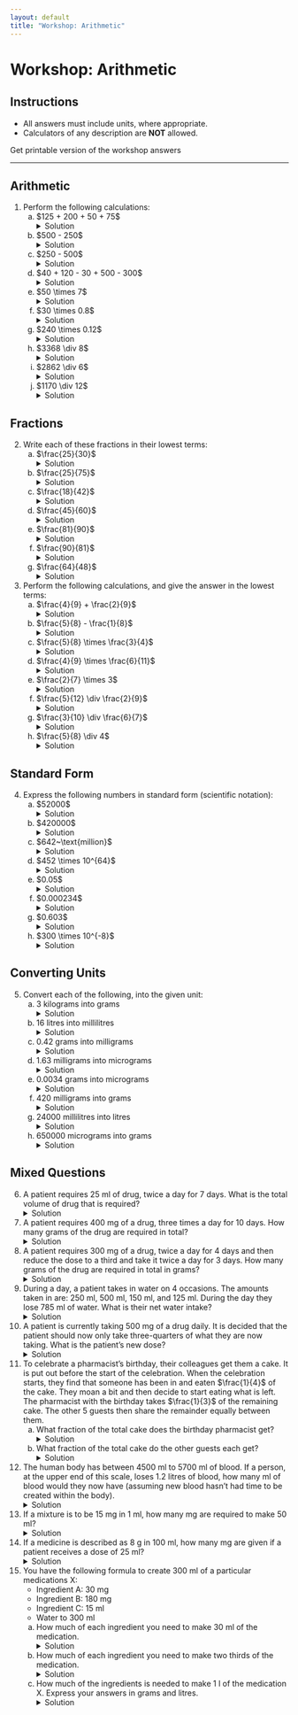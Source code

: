 ```yaml
---
layout: default
title: "Workshop: Arithmetic"
---
```


<h1>Workshop: Arithmetic</h1>

<div class="instructions">
    <h2>Instructions</h2>
    <ul>
        <li>All answers must include units, where appropriate.</li>
        <li>Calculators of any description are <strong>NOT</strong> allowed.</li>
    </ul>
</div>
<p><a href="pha4010y_ws.pdf>"Get printable version of this workshop</a></p>
<p><a hfre="pha4010y_ws_answers.pdf">Get printable version of the workshop answers</a></p>
<hr>

<h2>Arithmetic</h2>
<ol>
    <li>Perform the following calculations:
        <ol type="a">
            <li>$125 + 200 + 50 + 75$
                <details class="solution-details">
                    <summary>Solution</summary>
                    <div class="solution-content">
                        <p>$125 + 200 + 50 + 75 = \textbf{450}$</p>
                    </div>
                </details>
            </li>
            <li>$500 - 250$
                <details class="solution-details">
                    <summary>Solution</summary>
                    <div class="solution-content">
                        <p>$500 - 250 = \textbf{250}$</p>
                    </div>
                </details>
            </li>
            <li>$250 - 500$
                <details class="solution-details">
                    <summary>Solution</summary>
                    <div class="solution-content">
                        <p>$250 - 500 = \textbf{-250}$</p>
                    </div>
                </details>
            </li>
            <li>$40 + 120 - 30 + 500 - 300$
                <details class="solution-details">
                    <summary>Solution</summary>
                    <div class="solution-content">
                        <p>$40 + 120 - 30 + 500 - 300 = \textbf{330}$</p>
                    </div>
                </details>
            </li>
            <li>$50 \times 7$
                <details class="solution-details">
                    <summary>Solution</summary>
                    <div class="solution-content">
                        <p>$50 \times 7 = \textbf{350}$</p>
                    </div>
                </details>
            </li>
            <li>$30 \times 0.8$
                <details class="solution-details">
                    <summary>Solution</summary>
                    <div class="solution-content">
                        <p>$30 \times 0.8 = \textbf{24}$</p>
                    </div>
                </details>
            </li>
            <li>$240 \times 0.12$
                <details class="solution-details">
                    <summary>Solution</summary>
                    <div class="solution-content">
                        <p>$240 \times 0.12 = \textbf{28.8}$</p>
                    </div>
                </details>
            </li>
            <li>$3368 \div 8$
                <details class="solution-details">
                    <summary>Solution</summary>
                    <div class="solution-content">
                        <p>$3368 \div 8 = \textbf{421}$</p>
                    </div>
                </details>
            </li>
            <li>$2862 \div 6$
                <details class="solution-details">
                    <summary>Solution</summary>
                    <div class="solution-content">
                        <p>$2862 \div 6 = \textbf{477}$</p>
                    </div>
                </details>
            </li>
            <li>$1170 \div 12$
                <details class="solution-details">
                    <summary>Solution</summary>
                    <div class="solution-content">
                        <p>$1170 \div 12 = \textbf{97.5}$</p>
                    </div>
                </details>
            </li>
        </ol>
    </li>
</ol>

<h2>Fractions</h2>
<ol start="2">
    <li>Write each of these fractions in their lowest terms:
        <ol type="a">
            <li>$\frac{25}{30}$
                <details class="solution-details">
                    <summary>Solution</summary>
                    <div class="solution-content">
                        <p>$\frac{25}{30} = \frac{5 \times 5}{5 \times 6} = \textbf{$\frac{5}{6}$}$</p>
                    </div>
                </details>
            </li>
            <li>$\frac{25}{75}$
                <details class="solution-details">
                    <summary>Solution</summary>
                    <div class="solution-content">
                        <p>$\frac{25}{75} = \frac{25 \times 1}{25 \times 3} = \textbf{$\frac{1}{3}$}$</p>
                    </div>
                </details>
            </li>
            <li>$\frac{18}{42}$
                <details class="solution-details">
                    <summary>Solution</summary>
                    <div class="solution-content">
                        <p>$\frac{18}{42} = \frac{6 \times 3}{6 \times 7} = \textbf{$\frac{3}{7}$}$</p>
                    </div>
                </details>
            </li>
            <li>$\frac{45}{60}$
                <details class="solution-details">
                    <summary>Solution</summary>
                    <div class="solution-content">
                        <p>$\frac{45}{60} = \frac{15 \times 3}{15 \times 4} = \textbf{$\frac{3}{4}$}$</p>
                    </div>
                </details>
            </li>
            <li>$\frac{81}{90}$
                <details class="solution-details">
                    <summary>Solution</summary>
                    <div class="solution-content">
                        <p>$\frac{81}{90} = \frac{9 \times 9}{9 \times 10} = \textbf{$\frac{9}{10}$}$</p>
                    </div>
                </details>
            </li>
            <li>$\frac{90}{81}$
                <details class="solution-details">
                    <summary>Solution</summary>
                    <div class="solution-content">
                        <p>$\frac{90}{81} = \frac{9 \times 10}{9 \times 9} = \textbf{$\frac{10}{9}$}$</p>
                    </div>
                </details>
            </li>
            <li>$\frac{64}{48}$
                <details class="solution-details">
                    <summary>Solution</summary>
                    <div class="solution-content">
                        <p>$\frac{64}{48} = \frac{16 \times 4}{16 \times 3} = \textbf{$\frac{4}{3}$}$</p>
                    </div>
                </details>
            </li>
        </ol>
    </li>
    <li>Perform the following calculations, and give the answer in the lowest terms:
        <ol type="a">
            <li>$\frac{4}{9} + \frac{2}{9}$
                <details class="solution-details">
                    <summary>Solution</summary>
                    <div class="solution-content">
                        <p>$\frac{4}{9} + \frac{2}{9} = \frac{4+2}{9} = \frac{6}{9} = \textbf{$\frac{2}{3}$}$</p>
                    </div>
                </details>
            </li>
            <li>$\frac{5}{8} - \frac{1}{8}$
                <details class="solution-details">
                    <summary>Solution</summary>
                    <div class="solution-content">
                        <p>$\frac{5}{8} - \frac{1}{8} = \frac{5-1}{8} = \frac{4}{8} = \textbf{$\frac{1}{2}$}$</p>
                    </div>
                </details>
            </li>
            <li>$\frac{5}{8} \times \frac{3}{4}$
                <details class="solution-details">
                    <summary>Solution</summary>
                    <div class="solution-content">
                        <p>$\frac{5}{8} \times \frac{3}{4} = \frac{5 \times 3}{8 \times 4} = \textbf{$\frac{15}{32}$}$</p>
                    </div>
                </details>
            </li>
            <li>$\frac{4}{9} \times \frac{6}{11}$
                <details class="solution-details">
                    <summary>Solution</summary>
                    <div class="solution-content">
                        <p>$\frac{4}{9} \times \frac{6}{11} = \frac{4 \times 6}{9 \times 11} = \frac{4 \times 2}{3 \times 11} = \textbf{$\frac{8}{33}$}$</p>
                    </div>
                </details>
            </li>
            <li>$\frac{2}{7} \times 3$
                <details class="solution-details">
                    <summary>Solution</summary>
                    <div class="solution-content">
                        <p>$\frac{2}{7} \times 3 = \frac{2}{7} \times \frac{3}{1} = \frac{2 \times 3}{7 \times 1} = \textbf{$\frac{6}{7}$}$</p>
                    </div>
                </details>
            </li>
            <li>$\frac{5}{12} \div \frac{2}{9}$
                <details class="solution-details">
                    <summary>Solution</summary>
                    <div class="solution-content">
                        <p>$\frac{5}{12} \div \frac{2}{9} = \frac{5}{12} \times \frac{9}{2} = \frac{5 \times 3}{4 \times 2} = \textbf{$\frac{15}{8}$}$</p>
                    </div>
                </details>
            </li>
            <li>$\frac{3}{10} \div \frac{6}{7}$
                <details class="solution-details">
                    <summary>Solution</summary>
                    <div class="solution-content">
                        <p>$\frac{3}{10} \div \frac{6}{7} = \frac{3}{10} \times \frac{7}{6} = \frac{3 \times 7}{10 \times 2} = \textbf{$\frac{7}{20}$}$</p>
                    </div>
                </details>
            </li>
            <li>$\frac{5}{8} \div 4$
                <details class="solution-details">
                    <summary>Solution</summary>
                    <div class="solution-content">
                        <p>$\frac{5}{8} \div 4 = \frac{5}{8} \times \frac{1}{4} = \frac{5 \times 1}{8 \times 4} = \textbf{$\frac{5}{32}$}$</p>
                    </div>
                </details>
            </li>
        </ol>
    </li>
</ol>

<h2>Standard Form</h2>
<ol start="4">
    <li>Express the following numbers in standard form (scientific notation):
        <ol type="a">
            <li>$52000$
                <details class="solution-details">
                    <summary>Solution</summary>
                    <div class="solution-content">
                        <p>$\textbf{$5.2 \times 10^{4}$}$</p>
                    </div>
                </details>
            </li>
            <li>$420000$
                <details class="solution-details">
                    <summary>Solution</summary>
                    <div class="solution-content">
                        <p>$\textbf{$4.2 \times 10^{5}$}$</p>
                    </div>
                </details>
            </li>
            <li>$642~\text{million}$
                <details class="solution-details">
                    <summary>Solution</summary>
                    <div class="solution-content">
                        <p>$642~\text{million} = 642 \times 10^{6} = \textbf{$6.42 \times 10^{8}$}$</p>
                    </div>
                </details>
            </li>
            <li>$452 \times 10^{64}$
                <details class="solution-details">
                    <summary>Solution</summary>
                    <div class="solution-content">
                        <p>$452 \times 10^{64} = 4.52 \times 10^{2} \times 10^{64} = \textbf{$4.52 \times 10^{66}$}$</p>
                    </div>
                </details>
            </li>
            <li>$0.05$
                <details class="solution-details">
                    <summary>Solution</summary>
                    <div class="solution-content">
                        <p>$\textbf{$5 \times 10^{-2}$}$</p>
                    </div>
                </details>
            </li>
            <li>$0.000234$
                <details class="solution-details">
                    <summary>Solution</summary>
                    <div class="solution-content">
                        <p>$\textbf{$2.34 \times 10^{-4}$}$</p>
                    </div>
                </details>
            </li>
            <li>$0.603$
                <details class="solution-details">
                    <summary>Solution</summary>
                    <div class="solution-content">
                        <p>$\textbf{$6.03 \times 10^{-1}$}$</p>
                    </div>
                </details>
            </li>
            <li>$300 \times 10^{-8}$
                <details class="solution-details">
                    <summary>Solution</summary>
                    <div class="solution-content">
                        <p>$300 \times 10^{-8} = 3 \times 10^{2} \times 10^{-8} = \textbf{$3 \times 10^{-6}$}$</p>
                    </div>
                </details>
            </li>
        </ol>
    </li>
</ol>

<h2>Converting Units</h2>
<ol start="5">
    <li>Convert each of the following, into the given unit:
        <ol type="a">
            <li>3 kilograms into grams
                <details class="solution-details">
                    <summary>Solution</summary>
                    <div class="solution-content">
                        <p>$3 \times 10^{3} = 3 \times 1000 = \textbf{3000 g}$</p>
                    </div>
                </details>
            </li>
            <li>16 litres into millilitres
                <details class="solution-details">
                    <summary>Solution</summary>
                    <div class="solution-content">
                        <p>$16 \times 10^{3} = 16 \times 1000 = \textbf{16000 ml}$</p>
                    </div>
                </details>
            </li>
            <li>0.42 grams into milligrams
                <details class="solution-details">
                    <summary>Solution</summary>
                    <div class="solution-content">
                        <p>$0.42 \times 10^{3} = 0.42 \times 1000 = \textbf{420 mg}$</p>
                    </div>
                </details>
            </li>
            <li>1.63 milligrams into micrograms
                <details class="solution-details">
                    <summary>Solution</summary>
                    <div class="solution-content">
                        <p>$1.63 \times 10^{3} = 1.63 \times 1000 = \textbf{1630 mcg}$</p>
                    </div>
                </details>
            </li>
            <li>0.0034 grams into micrograms
                <details class="solution-details">
                    <summary>Solution</summary>
                    <div class="solution-content">
                        <p>$0.0034 \times 10^{6} = 3.4 \times 10^{3} = \textbf{3400 mcg}$</p>
                    </div>
                </details>
            </li>
            <li>420 milligrams into grams
                <details class="solution-details">
                    <summary>Solution</summary>
                    <div class="solution-content">
                        <p>$420 \times 10^{-3} = 420 \div 1000 = \textbf{0.42 g}$</p>
                    </div>
                </details>
            </li>
            <li>24000 millilitres into litres
                <details class="solution-details">
                    <summary>Solution</summary>
                    <div class="solution-content">
                        <p>$24000 \times 10^{-3} = \textbf{24 l}$</p>
                    </div>
                </details>
            </li>
            <li>650000 micrograms into grams
                <details class="solution-details">
                    <summary>Solution</summary>
                    <div class="solution-content">
                        <p>$650000 \times 10^{-6} = \textbf{0.65 g}$</p>
                    </div>
                </details>
            </li>
        </ol>
    </li>
</ol>

<h2>Mixed Questions</h2>
<ol start="6">
    <li>A patient requires 25 ml of drug, twice a day for 7 days. What is the total volume of drug that is required?
        <details class="solution-details">
            <summary>Solution</summary>
            <div class="solution-content">
                <p>$25 \times 2 \times 7 = 50 \times 7 = \textbf{350 ml}$</p>
            </div>
        </details>
    </li>
    <li>A patient requires 400 mg of a drug, three times a day for 10 days. How many grams of the drug are required in total?
        <details class="solution-details">
            <summary>Solution</summary>
            <div class="solution-content">
                <p>$400 \times 3 \times 10 = 400 \times 30 = 12000~\text{mg} = \textbf{12 g}$</p>
            </div>
        </details>
    </li>
    <li>A patient requires 300 mg of a drug, twice a day for 4 days and then reduce the dose to a third and take it twice a day for 3 days. How many grams of the drug are required in total in grams?
        <details class="solution-details">
            <summary>Solution</summary>
            <div class="solution-content">
                <p>Initial period: $300 \times 2 \times 4 = 300 \times 8 = 2400~\text{mg}$</p>
                <p>Reduced dose: $300 \times \frac{1}{3} = 100~\text{mg}$</p>
                <p>Reduced period: $100 \times 2 \times 3 = 100 \times 6 = 600~\text{mg}$</p>
                <p>Total: $2400~\text{mg} + 600~\text{mg} = 3000~\text{mg} = \textbf{3 g}$</p>
            </div>
        </details>
    </li>
    <li>During a day, a patient takes in water on 4 occasions. The amounts taken in are: 250 ml, 500 ml, 150 ml, and 125 ml. During the day they lose 785 ml of water. What is their net water intake?
        <details class="solution-details">
            <summary>Solution</summary>
            <div class="solution-content">
                <p>$250 + 500 + 150 + 125 - 785 = 1025 - 785 = \textbf{240 ml}$</p>
            </div>
        </details>
    </li>
    <li>A patient is currently taking 500 mg of a drug daily. It is decided that the patient should now only take three-quarters of what they are now taking. What is the patient’s new dose?
        <details class="solution-details">
            <summary>Solution</summary>
            <div class="solution-content">
                <p>$\frac{3}{4} \times 500 = \frac{3 \times 500}{4} = \frac{1500}{4} = \textbf{375 mg}$</p>
            </div>
        </details>
    </li>
    <li>To celebrate a pharmacist’s birthday, their colleagues get them a cake. It is put out before the start of the celebration. When the celebration starts, they find that someone has been in and eaten $\frac{1}{4}$ of the cake. They moan a bit and then decide to start eating what is left. The pharmacist with the birthday takes $\frac{1}{3}$ of the remaining cake. The other 5 guests then share the remainder equally between them.
        <ol type="a">
            <li>What fraction of the total cake does the birthday pharmacist get?
                <details class="solution-details">
                    <summary>Solution</summary>
                    <div class="solution-content">
                        <p>Fraction at start of celebration is $1 - \frac{1}{4} = \frac{4}{4} - \frac{1}{4} = \frac{3}{4}$</p>
                        <p>Birthday pharmacist takes $\frac{1}{3} \times \frac{3}{4} = \frac{1 \times 3}{3 \times 4} = \frac{1 \times 1}{1 \times 4} = \textbf{$\frac{1}{4}$ of the total cake}$</p>
                    </div>
                </details>
            </li>
            <li>What fraction of the total cake do the other guests each get?
                <details class="solution-details">
                    <summary>Solution</summary>
                    <div class="solution-content">
                        <p>Birthday thief + birthday pharmacist has eaten $\frac{1}{4} + \frac{1}{4} = \frac{2}{4} = \frac{1}{2}$ of cake.</p>
                        <p>Remaining is $1 - \frac{1}{2} = \frac{2}{2} - \frac{1}{2} = \frac{1}{2}$ of the cake</p>
                        <p>5 guests share this: $\frac{1}{2} \div 5 = \frac{1}{2} \times \frac{1}{5} = \textbf{$\frac{1}{10}$ of the cake each}$</p>
                    </div>
                </details>
            </li>
        </ol>
    </li>
    <li>The human body has between 4500 ml to 5700 ml of blood. If a person, at the upper end of this scale, loses 1.2 litres of blood, how many ml of blood would they now have (assuming new blood hasn’t had time to be created within the body).
        <details class="solution-details">
            <summary>Solution</summary>
            <div class="solution-content">
                <p>$1.2~\text{l} = 1.2 \times 10^{3} = 1200~\text{ml}$</p>
                <p>$5700 - 1200 = \textbf{4500 ml}$ or $\textbf{4.5 l}$</p>
            </div>
        </details>
    </li>
    <li>If a mixture is to be 15 mg in 1 ml, how many mg are required to make 50 ml?
        <details class="solution-details">
            <summary>Solution</summary>
            <div class="solution-content">
                <p>$\frac{15}{1} \times 50 = \textbf{750 mg}$</p>
            </div>
        </details>
    </li>
    <li>If a medicine is described as 8 g in 100 ml, how many mg are given if a patient receives a dose of 25 ml?
        <details class="solution-details">
            <summary>Solution</summary>
            <div class="solution-content">
                <p>$\frac{8}{100} \times 25 = \frac{8 \times 25}{100} = \frac{200}{100} = 2~\text{g} = \textbf{2000 mg}$</p>
            </div>
        </details>
    </li>
    <li>You have the following formula to create 300 ml of a particular medications X:
        <ul>
            <li>Ingredient A: 30 mg</li>
            <li>Ingredient B: 180 mg</li>
            <li>Ingredient C: 15 ml</li>
            <li>Water to 300 ml</li>
        </ul>
        <ol type="a">
            <li>How much of each ingredient you need to make 30 ml of the medication.
                <details class="solution-details">
                    <summary>Solution</summary>
                    <div class="solution-content">
                        <p>Since Water to $\frac{300}{10} = 30~\text{ml}$ (a factor of 10 reduction), we divide each ingredient by 10:</p>
                        <p>Ingredient A: $\frac{30}{10} = \textbf{3 mg}$</p>
                        <p>Ingredient B: $\frac{180}{10} = \textbf{18 mg}$</p>
                        <p>Ingredient C: $\frac{15}{10} = \textbf{1.5 ml}$</p>
                    </div>
                </details>
            </li>
            <li>How much of each ingredient you need to make two thirds of the medication.
                <details class="solution-details">
                    <summary>Solution</summary>
                    <div class="solution-content">
                        <p>Ingredient A: $\frac{2}{3} \times 30 = \textbf{20 mg}$</p>
                        <p>Ingredient B: $\frac{2}{3} \times 180 = \textbf{120 mg}$</p>
                        <p>Ingredient C: $\frac{2}{3} \times 15 = \textbf{10 ml}$</p>
                        <p>Water to $\frac{2}{3} \times 300 = \textbf{200 ml}$</p>
                    </div>
                </details>
            </li>
            <li>How much of the ingredients is needed to make 1 l of the medication X. Express your answers in grams and litres.
                <details class="solution-details">
                    <summary>Solution</summary>
                    <div class="solution-content">
                        <p>Note that if we multiply the water by $\frac{10}{3}$ ($300 \times \frac{10}{3} = 1000~\text{ml} = 1~\text{l}$)</p>
                        <p>Then we have 1 litre:</p>
                        <p>Ingredient A: $\frac{10}{3} \times 30 = 100~\text{mg} = \textbf{0.1 g}$</p>
                        <p>Ingredient B: $\frac{10}{3} \times 180 = 600~\text{mg} = \textbf{0.6 g}$</p>
                        <p>Ingredient C: $\frac{10}{3} \times 15 = 50~\text{ml} = \textbf{0.05 l}$</p>
                    </div>
                </details>
            </li>
        </ol>
    </li>
</ol>
